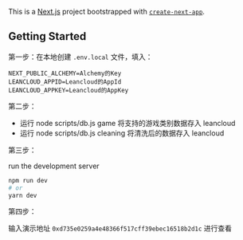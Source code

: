 This is a [Next.js](https://nextjs.org/) project bootstrapped with [`create-next-app`](https://github.com/vercel/next.js/tree/canary/packages/create-next-app).

## Getting Started

第一步：在本地创建 `.env.local` 文件，填入：

```
NEXT_PUBLIC_ALCHEMY=Alchemy的Key
LEANCLOUD_APPID=Leancloud的AppId
LEANCLOUD_APPKEY=Leancloud的AppKey
```

第二步：

- 运行 node scripts/db.js game 将支持的游戏类别数据存入 leancloud
- 运行 node scripts/db.js cleaning 将清洗后的数据存入 leancloud

第三步：

run the development server

```bash
npm run dev
# or
yarn dev
```

第四步：

输入演示地址 `0xd735e0259a4e48366f517cff39ebec16518b2d1c` 进行查看